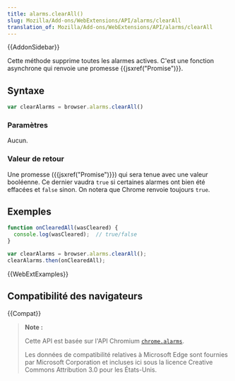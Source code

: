 ```yaml
---
title: alarms.clearAll()
slug: Mozilla/Add-ons/WebExtensions/API/alarms/clearAll
translation_of: Mozilla/Add-ons/WebExtensions/API/alarms/clearAll
---
```


{{AddonSidebar}}

Cette méthode supprime toutes les alarmes actives. C'est une fonction asynchrone qui renvoie une promesse {{jsxref("Promise")}}.

## Syntaxe

```js
var clearAlarms = browser.alarms.clearAll()
```

### Paramètres

Aucun.

### Valeur de retour

Une promesse ({{jsxref("Promise")}}) qui sera tenue avec une valeur booléenne. Ce dernier vaudra `true` si certaines alarmes ont bien été effacées et `false` sinon. On notera que Chrome renvoie toujours `true`.

## Exemples

```js
function onClearedAll(wasCleared) {
  console.log(wasCleared);  // true/false
}

var clearAlarms = browser.alarms.clearAll();
clearAlarms.then(onClearedAll);
```

{{WebExtExamples}}

## Compatibilité des navigateurs

{{Compat}}

> **Note :**
>
> Cette API est basée sur l'API Chromium [`chrome.alarms`](https://developer.chrome.com/extensions/alarms).
>
> Les données de compatibilité relatives à Microsoft Edge sont fournies par Microsoft Corporation et incluses ici sous la licence Creative Commons Attribution 3.0 pour les États-Unis.
